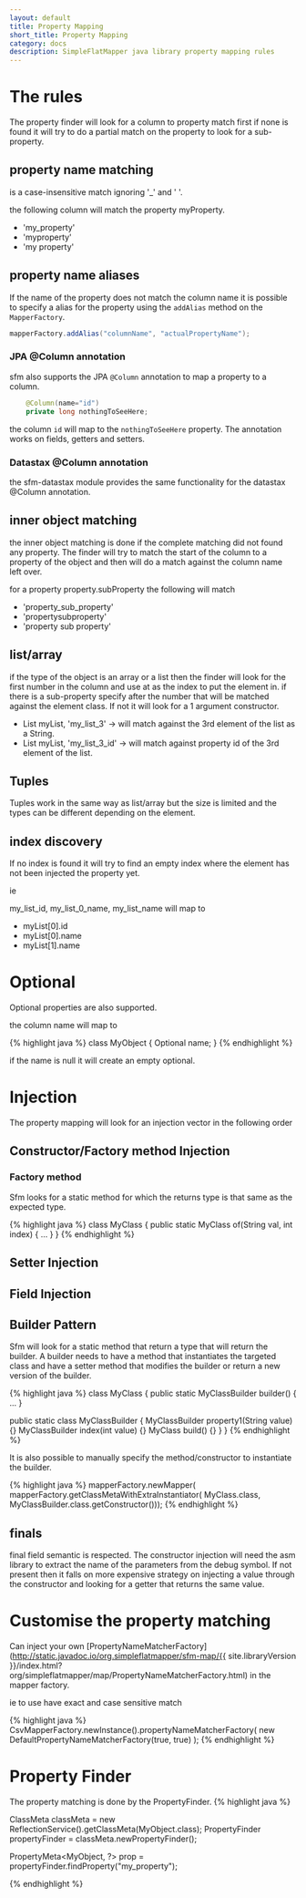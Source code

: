 ```yaml
---
layout: default
title: Property Mapping
short_title: Property Mapping
category: docs
description: SimpleFlatMapper java library property mapping rules
---
```



# The rules

The property finder will look for a column to property match first if none is found it will try to do a partial match on the property to look for a sub-property.

## property name matching

is a case-insensitive match ignoring '_' and ' '.

the following column will match the property myProperty.

* 'my_property'
* 'myproperty'
* 'my property'

## property name aliases

If the name of the property does not match the column name it is possible to specify a alias for the property using the `addAlias` method on the `MapperFactory`.

```java
mapperFactory.addAlias("columnName", "actualPropertyName");

```

### JPA @Column annotation
sfm also supports the JPA `@Column` annotation to map a property to a column.

```java
	@Column(name="id")
	private long nothingToSeeHere;
```

the column `id` will map to the `nothingToSeeHere` property. 
The annotation works on fields, getters and setters.

### Datastax @Column annotation

the sfm-datastax module provides the same functionality for the datastax @Column annotation.

## inner object matching

the inner object matching is done if the complete matching did not found any property.
The finder will try to match the start of the column to a property of the object and then will do a match against the column name left over.

for a property property.subProperty the following will match

* 'property_sub_property'
* 'propertysubproperty'
* 'property sub property'

## list/array

if the type of the object is an array or a list then the finder will look for the first number in the column and use at as the index to put the element in.
if there is a sub-property specify after the number that will be matched against the element class. If not it will look for a 1 argument constructor.

* List<String> myList, 'my_list_3' -> will match against the 3rd element of the list as a String.
* List<MyObject> myList, 'my_list_3_id' -> will match against property id of the 3rd element of the list.

## Tuples

Tuples work in the same way as list/array but the size is limited and the types can be different depending on the element.

## index discovery

If no index is found it will try to find an empty index where the element has not been injected the property yet.

ie

my_list_id, my_list_0_name, my_list_name will map to 

* myList[0].id
* myList[0].name
* myList[1].name

# Optional 

Optional properties are also supported.

the column name will map to 

{% highlight java %}
class MyObject {
  Optional<String> name;
}
{% endhighlight %}

if the name is null it will create an empty optional.

# Injection 
The property mapping will look for an injection vector in the following order

## Constructor/Factory method Injection
### Factory method
Sfm looks for a static method for which the returns type is that same as the expected type.

{% highlight java %}
class MyClass {
   public static MyClass of(String val, int index) {
   ...
   }
}
{% endhighlight %}

## Setter Injection
## Field Injection
## Builder Pattern
Sfm will look for a static method that return a type that will return the builder. A builder needs to have a method that instantiates the targeted class and have a setter method that modifies the builder or return a new version of the builder.

{% highlight java %}
class MyClass {
   public static MyClassBuilder builder() {
   ...
   }

   public static class MyClassBuilder {
        MyClassBuilder property1(String value) {}
        MyClassBuilder index(int value) {}
        MyClass build() {}
   }
}
{% endhighlight %}

It is also possible to manually specify the method/constructor to instantiate the builder.

{% highlight java %}
mapperFactory.newMapper(
    mapperFactory.getClassMetaWithExtraInstantiator(
        MyClass.class, 
        MyClassBuilder.class.getConstructor()));
{% endhighlight %}

## finals 
final field semantic is respected. The constructor injection will need the asm library to extract the name of the parameters from the debug symbol. If not present then it falls on more expensive strategy on injecting a value through the constructor and looking for a getter that returns the same value.

# Customise the property matching

Can inject your own [PropertyNameMatcherFactory](http://static.javadoc.io/org.simpleflatmapper/sfm-map/{{ site.libraryVersion }}/index.html?org/simpleflatmapper/map/PropertyNameMatcherFactory.html) in the mapper factory.

ie to use have exact and case sensitive match 

{% highlight java %}
CsvMapperFactory.newInstance().propertyNameMatcherFactory(
new DefaultPropertyNameMatcherFactory(true, true)
);
{% endhighlight %}

# Property Finder

The property matching is done by the PropertyFinder. 
{% highlight java %}

ClassMeta<MyObject> classMeta = new ReflectionService().getClassMeta(MyObject.class);
PropertyFinder<MyObject> propertyFinder = classMeta.newPropertyFinder();

PropertyMeta<MyObject, ?> prop = propertyFinder.findProperty("my_property");

{% endhighlight %}
